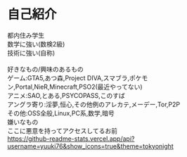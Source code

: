 # 自己紹介
都内住み学生<br>
数学に強い(数検2級)<br>
技術に強い(自称)<br>
<br>
好きなもの/興味のあるもの<br>
ゲーム:GTA5,あつ森,Project DIVA,スマブラ,ポケモン,Portal,NieR,Minecraft,PSO2(最近やってない)<br>
アニメ:SAO,とある,PSYCOPASS,このすば<br>
アングラ寄り:淫夢,恒心,その他例のアレカテ,メーデー,Tor,P2P<br>
その他:OSS全般,Linux,PC系,数学,暗号<br>
嫌いなもの<br>
ここに悪意を持ってアクセスしてるお前<br>
https://github-readme-stats.vercel.app/api?username=yuuki76&show_icons=true&theme=tokyonight
